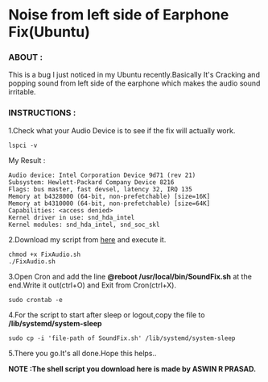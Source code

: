 Noise from left side of Earphone Fix(Ubuntu)
===

### ABOUT :
This is a bug I just noticed in my Ubuntu recently.Basically It's Cracking and popping sound from left side of the earphone which makes the audio sound irritable.

### INSTRUCTIONS :
1.Check what your Audio Device is to see if the fix will actually work.

	lspci -v

My Result :

	Audio device: Intel Corporation Device 9d71 (rev 21)
	Subsystem: Hewlett-Packard Company Device 8216
	Flags: bus master, fast devsel, latency 32, IRQ 135
	Memory at b4328000 (64-bit, non-prefetchable) [size=16K]
	Memory at b4310000 (64-bit, non-prefetchable) [size=64K]
	Capabilities: <access denied>
	Kernel driver in use: snd_hda_intel
	Kernel modules: snd_hda_intel, snd_soc_skl

2.Download my script from [here](https://drive.google.com/file/d/0B6tK150jyMyOSEhTU2RDdElaQU0/view?usp=sharing) and execute it.

	chmod +x FixAudio.sh
	./FixAudio.sh

3.Open Cron and add the line **@reboot /usr/local/bin/SoundFix.sh** at the end.Write it out(ctrl+O) and Exit from Cron(ctrl+X).

	sudo crontab -e

4.For the script to start after sleep or logout,copy the file to **/lib/systemd/system-sleep**

	sudo cp -i 'file-path of SoundFix.sh' /lib/systemd/system-sleep

5.There you go.It's all done.Hope this helps..

**NOTE :The shell script you download here is made by ASWIN R PRASAD.**
	

